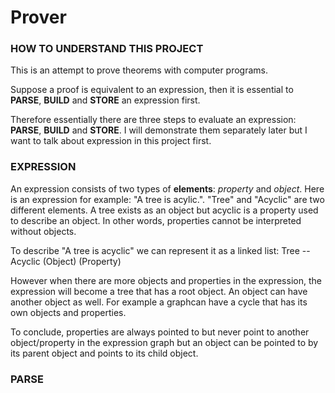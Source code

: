 # Prover #

### HOW TO UNDERSTAND THIS PROJECT ###

This is an attempt to prove theorems with computer programs.

Suppose a proof is equivalent to an expression, then it is essential to **PARSE**, **BUILD** and **STORE** an expression first.

Therefore essentially there are three steps to evaluate an expression: **PARSE**, **BUILD** and **STORE**. I will demonstrate them separately later but I want to talk about expression in this project first.

### EXPRESSION ###
An expression consists of two types of **elements**: *property* and *object*. Here is an expression for example: "A tree is acylic.". "Tree" and "Acyclic" are two different elements. A tree exists as an object but acyclic is a property used to describe an object. In other words, properties cannot be interpreted without objects.

To describe "A tree is acyclic" we can represent it as a linked list:
	Tree -- Acyclic
	(Object)   (Property)

However when there are more objects and properties in the expression, the expression will become a tree that has a root object. An object can have another object as well. For example a graphcan have a cycle that has its own objects and properties.

To conclude, properties are always pointed to but never point to another object/property in the expression graph but an object can be pointed to by its parent object and points to its child object.

### PARSE ###



